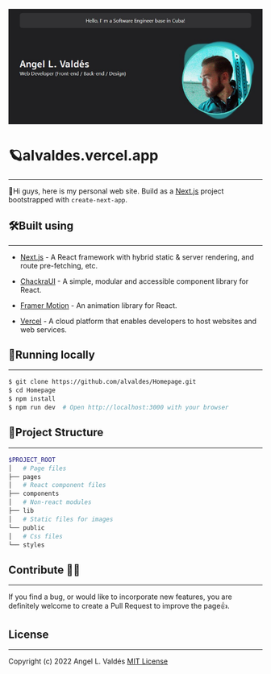 ![thumbnail](./public/images/readme.jpeg)
# 🪐alvaldes.vercel.app

---

👋Hi guys, here is my personal web site. Build as a [Next.js](https://nextjs.org/) project bootstrapped with `create-next-app`.

## 🛠️Built using

---

- [Next.js](https://nextjs.org/) - A React framework with hybrid static & server rendering, and route pre-fetching, etc.

- [ChackraUI](https://chakra-ui.com/) - A simple, modular and accessible component library for React.

- [Framer Motion](https://www.framer.com/motion/) - An animation library for React.

- [Vercel](https://vercel.com/) - A cloud platform that enables developers to host websites and web services.

## 👟Running locally

---

```sh
$ git clone https://github.com/alvaldes/Homepage.git
$ cd Homepage
$ npm install
$ npm run dev  # Open http://localhost:3000 with your browser
```

## 📂**Project Structure**

---

```sh
$PROJECT_ROOT
│   # Page files
├── pages
│   # React component files
├── components
│   # Non-react modules
├── lib
│   # Static files for images
└── public
│   # Css files
└── styles
```

## Contribute 🤜🤛

---

If you find a bug, or would like to incorporate new features, you are definitely welcome to create a Pull Request to improve the page👍.

## License

---

Copyright (c) 2022 Angel L. Valdés [MIT License](https://opensource.org/licenses/MIT)